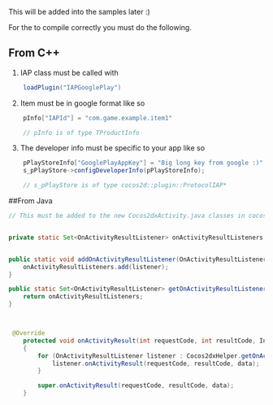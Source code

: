 This will be added into the samples later :)

For the to compile correctly you must do the following.

## From C++

1. IAP class must be called with 
```java
	loadPlugin("IAPGooglePlay")
```
2. Item must be in google format like so
```java
	pInfo["IAPId"] = "com.game.example.item1" 

	// pInfo is of type TProductInfo
```
3. The developer info must be specific to your app like so
```java
	pPlayStoreInfo["GooglePlayAppKey"] = "Big long key from google :)"
	s_pPlayStore->configDeveloperInfo(pPlayStoreInfo);

	// s_pPlayStore is of type cocos2d::plugin::ProtocolIAP*
```


##From Java
```java
// This must be added to the new Cocos2dxActivity.java classes in cocos2d-x 3.0 + recently added


private static Set<OnActivityResultListener> onActivityResultListeners = new LinkedHashSet<OnActivityResultListener>();


public static void addOnActivityResultListener(OnActivityResultListener listener) {
    onActivityResultListeners.add(listener);
}

public static Set<OnActivityResultListener> getOnActivityResultListeners() {
    return onActivityResultListeners;
}



 @Override
    protected void onActivityResult(int requestCode, int resultCode, Intent data)
    {
        for (OnActivityResultListener listener : Cocos2dxHelper.getOnActivityResultListeners()) {
            listener.onActivityResult(requestCode, resultCode, data);
        }

        super.onActivityResult(requestCode, resultCode, data);
    }
```